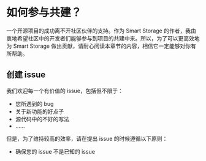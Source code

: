 # 如何参与共建？

一个开源项目的成功离不开社区伙伴的支持。作为 Smart Storage 的作者，我由衷地希望社区中的开发者们能够参与到项目的共建中来。所以，为了可以更高效地为 Smart Storage 做出贡献，请耐心阅读本章节的内容，相信它一定能够对你有所帮助。

## 创建 issue

我们欢迎每一个有价值的 issue，包括但不限于：

- 您所遇到的 bug
- 关于新功能的好点子
- 源代码中的不好的写法
- ……

但是，为了维持较高的效率，请在提出 issue 的时候遵循以下原则：

- 确保您的 issue 不是已知的 issue
